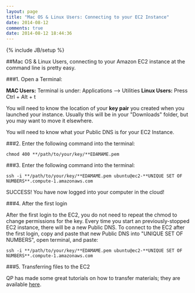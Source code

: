 ```yaml
---
layout: page
title: "Mac OS & Linux Users: Connecting to your EC2 Instance"
date: 2014-08-12
comments: true
date: 2014-08-12 18:44:36
---
```

{% include JB/setup %}

##Mac OS & Linux Users, connecting to your Amazon EC2 instance at the command line is pretty easy.

###1. Open a Terminal:

**MAC Users:** Terminal is under: Applications --> Utilities
**Linux Users:** Press Ctrl + Alt + t

You will need to know the location of your **key pair** you created when you launched your instance.  Usually this will be in your "Downloads" folder, but you may want to move it elsewhere.

You will need to know what your Public DNS is for your EC2 Instance.

###2. Enter the following command into the terminal:

```
chmod 400 **/path/to/your/key/**EDAMAME.pem
```

###3. Enter the following command into the terminal:

```
ssh -i **/path/to/your/key/**EDAMAME.pem ubuntu@ec2-**UNIQUE SET OF NUMBERS**.compute-1.amazonaws.com
```
SUCCESS! You have now logged into your computer in the cloud!

###4. After the first login

After the first login to the EC2, you do not need to repeat the chmod to change permissions for the key.
Every time you start an previously-stopped EC2 instance, there will be a new Public DNS.  To connect to the EC2 after the first login, copy and paste that new Public DNS into "UNIQUE SET OF NUMBERS", open terminal, and paste:

```
ssh -i **/path/to/your/key/**EDAMAME.pem ubuntu@ec2-**UNIQUE SET OF NUMBERS**.compute-1.amazonaws.com
```

###5. Transferring files to the EC2

QP has made some great tutorials on how to transfer materials; they are available [here](http://angus.readthedocs.org/en/2014/amazon/).
